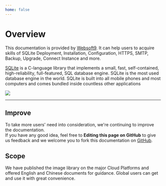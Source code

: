 ```yaml
---
home: false
---
```


# Overview

This documentation is provided by [Websoft9](https://www.websoft9.com/). It can help users to acquire skills of SQLite Deployment, Installation, Configuration, HTTPS, SMTP, Backup, Upgrade, Connect Instance and more.

[SQLite](https://sqlite.org) is a C-language library that implements a small, fast, self-contained, high-reliability, full-featured, SQL database engine. SQLite is the most used database engine in the world. SQLite is built into all mobile phones and most computers and comes bundled inside countless other applications

![](https://libs.websoft9.com/Websoft9/DocsPicture/zh/sqlite/sqlite-gui-websoft9.png)

---

## Improve

To take more users' need into consideration, we're continuing to improve the documentation.  
If you have any good idea, feel free to **Editing this page on GitHub** to give us feedback and we welcome you to fork this documentation on [GitHub](https://github.com/Websoft9/ansible-sqlite).

## Scope

We have published the image library on the major Cloud Platforms and offered English and Chinese documents for guidance. Global users can get and use it with great convenience.
